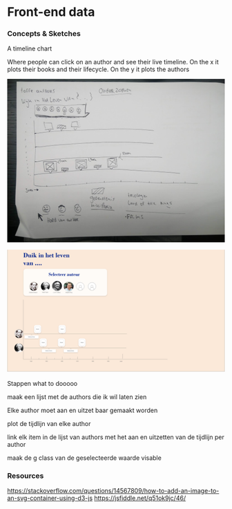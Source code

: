 # Front-end data

### Concepts & Sketches

A timeline chart 

Where people can click on an author and see their live timeline. On the x it plots their books and their lifecycle. On the y it plots the authors

![Wireframe](./img/sketch.jpg "Sketch")


![Wireframe](./img/wireframe.png "Wireframe")


Stappen what to dooooo

maak een lijst met de authors die ik wil laten zien 

Elke author moet aan en uitzet baar gemaakt worden

plot de tijdlijn van elke author

link elk item in de lijst van authors met het aan en uitzetten van de tijdlijn per author

maak de g class van de geselecteerde waarde visable





### Resources
https://stackoverflow.com/questions/14567809/how-to-add-an-image-to-an-svg-container-using-d3-js
https://jsfiddle.net/q51ok9jc/46/
